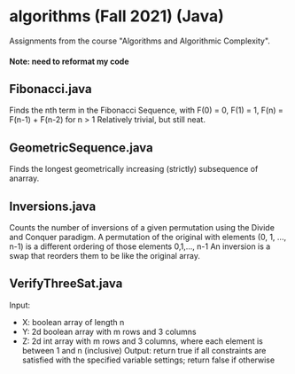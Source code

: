 # algorithms (Fall 2021) (Java)
Assignments from the course "Algorithms and Algorithmic Complexity".
#### Note: need to reformat my code

## Fibonacci.java
Finds the nth term in the Fibonacci Sequence, with F(0) = 0, F(1) = 1, F(n) = F(n-1) + F(n-2) for n > 1
Relatively trivial, but still neat.

## GeometricSequence.java
Finds the longest geometrically increasing (strictly) subsequence of anarray.

## Inversions.java
Counts the number of inversions of a given permutation using the Divide and Conquer paradigm.
A permutation of the original with elements (0, 1, ..., n-1) is a different ordering of those elements 0,1,..., n-1
An inversion is a swap that reorders them to be like the original array.

## VerifyThreeSat.java
Input:
- X: boolean array of length n
- Y: 2d boolean array with m rows and 3 columns
- Z: 2d int array with m rows and 3 columns,  where each element is between 1 and n (inclusive)
Output:
return true if all constraints are satisfied with the specified variable settings; return false if otherwise
